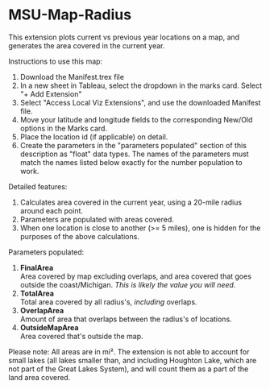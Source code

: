 # MSU-Map-Radius

This extension plots current vs previous year locations on a map, and generates the area covered in the current year.

Instructions to use this map:

1. Download the Manifest.trex file
2. In a new sheet in Tableau, select the dropdown in the marks card. Select "+ Add Extension"
3. Select "Access Local Viz Extensions", and use the downloaded Manifest file.
4. Move your latitude and longitude fields to the corresponding New/Old options in the Marks card.
5. Place the location id (if applicable) on detail.
6. Create the parameters in the "parameters populated" section of this description as "float" data types. The names of the parameters must match the names listed below exactly for the number population to work.

Detailed features:
1. Calculates area covered in the current year, using a 20-mile radius around each point.
2. Parameters are populated with areas covered.
3. When one location is close to another (>= 5 miles), one is hidden for the purposes of the above calculations.

Parameters populated:
1. **FinalArea**
<br /> Area covered by map excluding overlaps, and area covered that goes outside the coast/Michigan. *This is likely the value you will need.*
2. **TotalArea**
<br /> Total area covered by all radius's, *including* overlaps.
2. **OverlapArea**
<br /> Amount of area that overlaps between the radius's of locations.
3. **OutsideMapArea**
<br /> Area covered that's outside the map.

Please note: All areas are in mi². The extension is not able to account for small lakes (all lakes smaller than, and including Houghton Lake, which are not part of the Great Lakes System), and will count them as a part of the land area covered.